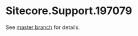 # Sitecore.Support.197079

See [master branch](https://github.com/sitecoresupport/Sitecore.Support.197079) for details.